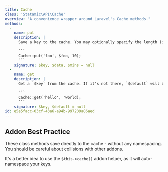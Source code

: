 ```yaml
---
title: Cache
class: 'Statamic\API\Cache'
overview: "A convenience wrapper around Laravel's Cache methods."
methods:
  -
    name: put
    description: |
      Save a key to the cache. You may optionally specify the length (in minutes) to keep this in the cache. Otherwise, it will stay there until manually cleared.

      ```
      Cache::put('foo', $foo, 10);
      ```
    signature: $key, $data, $mins = null
  -
    name: get
    description: |
      Get a `$key` from the cache. If it's not there, `$default` will be returned.

      ```
      Cache::get('hello', 'world);
      ```
    signature: $key, $default = null
id: e5e5facc-03cf-43a6-a94b-997209a86aed
---
```

## Addon Best Practice

These class methods save directly to the cache - without any namespacing. You should be careful about collisions with other addons.

It's a better idea to use the `$this->cache()` addon helper, as it will auto-namespace your keys.
